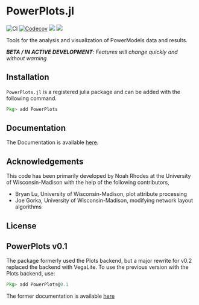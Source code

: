 # PowerPlots.jl

![CI](https://github.com/WISPO-POP/PowerPlots.jl/workflows/CI/badge.svg)
[![Codecov](https://codecov.io/gh/WISPO-POP/PowerPlots.jl/branch/master/graph/badge.svg)](https://codecov.io/gh/WISPO-POP/PowerPlots.jl)
[![](https://img.shields.io/badge/docs-dev-blue.svg)](https://wispo-pop.github.io/PowerPlots.jl/dev/)
[![](https://img.shields.io/badge/docs-stable-blue.svg)](https://wispo-pop.github.io/PowerPlots.jl/stable/)

Tools for the analysis and visualization of PowerModels data and results.

***BETA / IN ACTIVE DEVELOPMENT**: Features will change quickly and without warning*


## Installation
`PowerPlots.jl` is a registered julia package and can be added with the following command.

```julia
Pkg> add PowerPlots
```
## Documentation
The Documentation is available [here](https://wispo-pop.github.io/PowerPlots.jl/stable/).


## Acknowledgements
This code has been primarily developed by Noah Rhodes at the University of Wisconsin-Madison with the help of the following contributors,
 - Bryan Lu, University of Wisconsin-Madison, plot attribute processing
 - Joe Gorka, University of Wisconsin-Madison, modifying network layout algorithms

## License


## PowerPlots v0.1
The package formerly used the Plots backend, but a major rewrite for v0.2 replaced the backend with VegaLite. To use the previous version with the Plots backend, use:

```julia
Pkg> add PowerPlots@0.1
```
The former documentation is available [here](https://github.com/WISPO-POP/PowerPlots.jl/blob/master/example_plots/)




